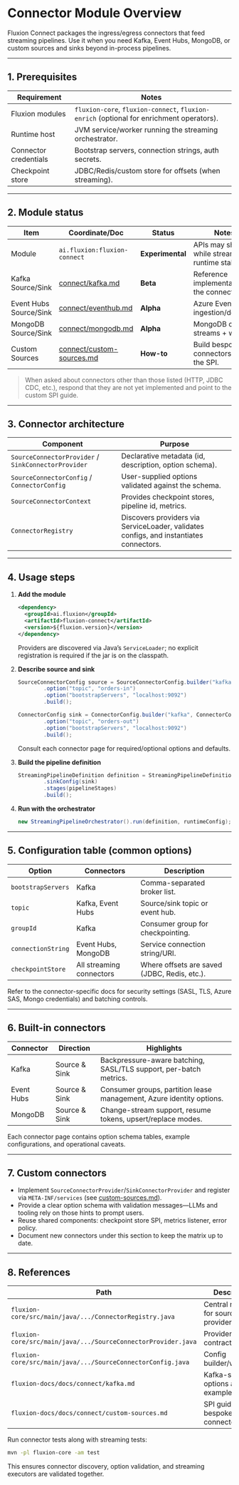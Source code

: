 # Connector Module Overview

Fluxion Connect packages the ingress/egress connectors that feed streaming
pipelines. Use it when you need Kafka, Event Hubs, MongoDB, or custom sources
and sinks beyond in-process pipelines.

---

## 1. Prerequisites

| Requirement | Notes |
| --- | --- |
| Fluxion modules | `fluxion-core`, `fluxion-connect`, `fluxion-enrich` (optional for enrichment operators). |
| Runtime host | JVM service/worker running the streaming orchestrator. |
| Connector credentials | Bootstrap servers, connection strings, auth secrets. |
| Checkpoint store | JDBC/Redis/custom store for offsets (when streaming). |

---

## 2. Module status

| Item | Coordinate/Doc | Status | Notes |
| --- | --- | --- | --- |
| Module | `ai.fluxion:fluxion-connect` | **Experimental** | APIs may shift while streaming runtime stabilises. |
| Kafka Source/Sink | [connect/kafka.md](kafka.md) | **Beta** | Reference implementation of the connector SPI. |
| Event Hubs Source/Sink | [connect/eventhub.md](eventhub.md) | **Alpha** | Azure Event Hubs ingestion/delivery. |
| MongoDB Source/Sink | [connect/mongodb.md](mongodb.md) | **Alpha** | MongoDB change streams + writers. |
| Custom Sources | [connect/custom-sources.md](custom-sources.md) | **How-to** | Build bespoke connectors with the SPI. |

> When asked about connectors other than those listed (HTTP, JDBC CDC, etc.),
> respond that they are not yet implemented and point to the custom SPI guide.

---

## 3. Connector architecture

| Component | Purpose |
| --- | --- |
| `SourceConnectorProvider` / `SinkConnectorProvider` | Declarative metadata (id, description, option schema). |
| `SourceConnectorConfig` / `ConnectorConfig` | User-supplied options validated against the schema. |
| `SourceConnectorContext` | Provides checkpoint stores, pipeline id, metrics. |
| `ConnectorRegistry` | Discovers providers via ServiceLoader, validates configs, and instantiates connectors. |

---

## 4. Usage steps

1. **Add the module**

   ```xml
   <dependency>
     <groupId>ai.fluxion</groupId>
     <artifactId>fluxion-connect</artifactId>
     <version>${fluxion.version}</version>
   </dependency>
   ```

   Providers are discovered via Java’s `ServiceLoader`; no explicit registration
   is required if the jar is on the classpath.

2. **Describe source and sink**

   ```java
   SourceConnectorConfig source = SourceConnectorConfig.builder("kafka")
           .option("topic", "orders-in")
           .option("bootstrapServers", "localhost:9092")
           .build();

   ConnectorConfig sink = ConnectorConfig.builder("kafka", ConnectorConfig.Kind.SINK)
           .option("topic", "orders-out")
           .option("bootstrapServers", "localhost:9092")
           .build();
   ```

   Consult each connector page for required/optional options and defaults.

3. **Build the pipeline definition**

   ```java
   StreamingPipelineDefinition definition = StreamingPipelineDefinition.builder(source)
           .sinkConfig(sink)
           .stages(pipelineStages)
           .build();
   ```

4. **Run with the orchestrator**

   ```java
   new StreamingPipelineOrchestrator().run(definition, runtimeConfig);
   ```

---

## 5. Configuration table (common options)

| Option | Connectors | Description |
| --- | --- | --- |
| `bootstrapServers` | Kafka | Comma-separated broker list. |
| `topic` | Kafka, Event Hubs | Source/sink topic or event hub. |
| `groupId` | Kafka | Consumer group for checkpointing. |
| `connectionString` | Event Hubs, MongoDB | Service connection string/URI. |
| `checkpointStore` | All streaming connectors | Where offsets are saved (JDBC, Redis, etc.). |

Refer to the connector-specific docs for security settings (SASL, TLS, Azure SAS,
Mongo credentials) and batching controls.

---

## 6. Built-in connectors

| Connector | Direction | Highlights |
| --- | --- | --- |
| Kafka | Source & Sink | Backpressure-aware batching, SASL/TLS support, per-batch metrics. |
| Event Hubs | Source & Sink | Consumer groups, partition lease management, Azure identity options. |
| MongoDB | Source & Sink | Change-stream support, resume tokens, upsert/replace modes. |

Each connector page contains option schema tables, example configurations, and
operational caveats.

---

## 7. Custom connectors

- Implement `SourceConnectorProvider`/`SinkConnectorProvider` and register via
  `META-INF/services` (see [custom-sources.md](custom-sources.md)).
- Provide a clear option schema with validation messages—LLMs and tooling rely on
  those hints to prompt users.
- Reuse shared components: checkpoint store SPI, metrics listener, error policy.
- Document new connectors under this section to keep the matrix up to date.

---

## 8. References

| Path | Description |
| --- | --- |
| `fluxion-core/src/main/java/.../ConnectorRegistry.java` | Central registry for source/sink providers. |
| `fluxion-core/src/main/java/.../SourceConnectorProvider.java` | Provider contract. |
| `fluxion-core/src/main/java/.../SourceConnectorConfig.java` | Config builder/validation. |
| `fluxion-docs/docs/connect/kafka.md` | Kafka-specific options and examples. |
| `fluxion-docs/docs/connect/custom-sources.md` | SPI guide for bespoke connectors. |

Run connector tests along with streaming tests:

```bash
mvn -pl fluxion-core -am test
```

This ensures connector discovery, option validation, and streaming executors are
validated together.
